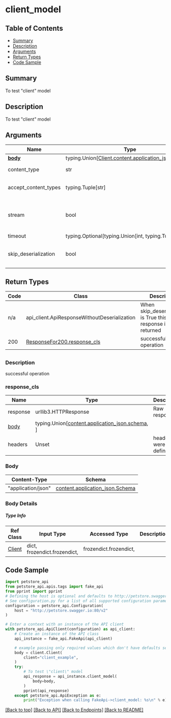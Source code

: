 <a name="top"></a>
# **client_model**
<a name="client_model"></a>

## Table of Contents
- [Summary](#summary)
- [Description](#description)
- [Arguments](#arguments)
- [Return Types](#return-types)
- [Code Sample](#code-sample)

## Summary
To test \"client\" model

## Description
To test \"client\" model

## Arguments

Name | Type | Description  | Notes
------------- | ------------- | ------------- | -------------
[**body**](../../../components/request_bodies/request_body_client.md) | typing.Union[[Client.content.application_json.schema](../../../components/request_bodies/request_body_client.md#request_body_clientcontentapplication_jsonschema)] | required |
content_type | str | optional, default is 'application/json' | Selects the schema and serialization of the request body
accept_content_types | typing.Tuple[str] | default is ("application/json", ) | Tells the server the content type(s) that are accepted by the client
stream | bool | default is False | if True then the response.content will be streamed and loaded from a file like object. When downloading a file, set this to True to force the code to deserialize the content to a FileSchema file
timeout | typing.Optional[typing.Union[int, typing.Tuple]] | default is None | the timeout used by the rest client
skip_deserialization | bool | default is False | when True, headers and body will be unset and an instance of api_client.ApiResponseWithoutDeserialization will be returned

## Return Types

Code | Class | Description
------------- | ------------- | -------------
n/a | api_client.ApiResponseWithoutDeserialization | When skip_deserialization is True this response is returned
200 | [ResponseFor200.response_cls](#response_200response_cls) | successful operation

## 

### <a id="response_200description" >Description</a>
successful operation

### <a id="response_200response_cls" >response_cls</a>
Name | Type | Description  | Notes
------------- | ------------- | ------------- | -------------
response | urllib3.HTTPResponse | Raw response |
[body](#body) | typing.Union[[content.application_json.schema](#), ] |  |
headers | Unset | headers were not defined |

### Body
Content-Type | Schema
------------ | -------
"application/json" | [content.application_json.Schema](#)

### Body Details
#### 

##### Type Info
Ref Class | Input Type | Accessed Type | Description
--------- | ---------- | ------------- | ------------
[Client](../../components/schemas/client.Client.md#client) | dict, frozendict.frozendict,  | frozendict.frozendict,  |

## Code Sample

```python
import petstore_api
from petstore_api.apis.tags import fake_api
from pprint import pprint
# Defining the host is optional and defaults to http://petstore.swagger.io:80/v2
# See configuration.py for a list of all supported configuration parameters.
configuration = petstore_api.Configuration(
    host = "http://petstore.swagger.io:80/v2"
)

# Enter a context with an instance of the API client
with petstore_api.ApiClient(configuration) as api_client:
    # Create an instance of the API class
    api_instance = fake_api.FakeApi(api_client)

    # example passing only required values which don't have defaults set
    body = client.Client(
        client="client_example",
    )
    try:
        # To test \"client\" model
        api_response = api_instance.client_model(
            body=body,
        )
        pprint(api_response)
    except petstore_api.ApiException as e:
        print("Exception when calling FakeApi->client_model: %s\n" % e)
```

[[Back to top]](#top) [[Back to API]](../FakeApi.md) [[Back to Endpoints]](../../../../README.md#Endpoints) [[Back to README]](../../../../README.md)
